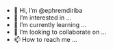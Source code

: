- 👋 Hi, I’m @ephremdiriba
- 👀 I’m interested in ...
- 🌱 I’m currently learning ...
- 💞️ I’m looking to collaborate on ...
- 📫 How to reach me ...

<!---
ephremdiriba/ephremdiriba is a ✨ special ✨ repository because its `README.md` (this file) appears on your GitHub profile.
You can click the Preview link to take a look at your changes.
--->

